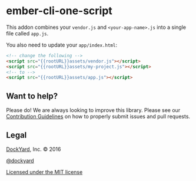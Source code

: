 # ember-cli-one-script

This addon combines your `vendor.js` and `<your-app-name>.js` into a single
file called `app.js`.

You also need to update your `app/index.html`:

```html
<!-- change the following -->
<script src="{{rootURL}}assets/vendor.js"></script>
<script src="{{rootURL}}assets/my-project.js"></script>
<!-- to -->
<script src="{{rootURL}}assets/app.js"></script>
```

## Want to help?

Please do! We are always looking to improve this library. Please see our
[Contribution Guidelines](https://github.com/dockyard/ember-cli-one-script/blob/master/CONTRIBUTING.md)
on how to properly submit issues and pull requests.

## Legal

[DockYard](http://dockyard.com/), Inc. &copy; 2016

[@dockyard](http://twitter.com/dockyard)

[Licensed under the MIT license](http://www.opensource.org/licenses/mit-license.php)
